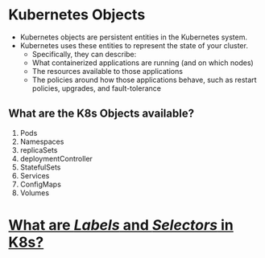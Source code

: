 # Kubernetes Objects

  - Kubernetes objects are persistent entities in the Kubernetes system. 
  - Kubernetes uses these entities to represent the state of your cluster. 
    - Specifically, they can describe:
    - What containerized applications are running (and on which nodes)
    - The resources available to those applications
    - The policies around how those applications behave, such as restart policies, upgrades, and fault-tolerance

## What are the K8s Objects available?
   1) Pods
   2) Namespaces
   3) replicaSets
   4) deploymentController
   5) StatefulSets
   6) Services
   7) ConfigMaps
   8) Volumes

# [What are *Labels* and *Selectors* in K8s?](https://kubernetes.io/docs/concepts/overview/working-with-objects/labels/)
  
